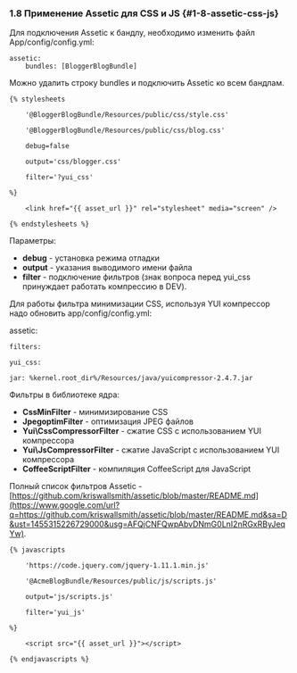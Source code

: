 ### 1.8 Применение Assetic для CSS и JS {#1-8-assetic-css-js}

Для подключения Assetic к бандлу, необходимо изменить файл App/config/config.yml:
```
assetic:
    bundles: [BloggerBlogBundle]
```
Можно удалить строку bundles и подключить Assetic ко всем бандлам.

```
{% stylesheets

    '@BloggerBlogBundle/Resources/public/css/style.css'
    
    '@BloggerBlogBundle/Resources/public/css/blog.css'
    
    debug=false
    
    output='css/blogger.css'
    
    filter='?yui_css'

%}

    <link href="{{ asset_url }}" rel="stylesheet" media="screen" />

{% endstylesheets %}
```


Параметры:

*   **debug** - установка режима отладки
*   **output** - указания выводимого имени файла
*   **filter** - подключение фильтров (знак вопроса перед yui_css принуждает работать компрессию в DEV).

Для работы фильтра минимизации CSS, используя YUI компрессор надо обновить app/config/config.yml:

assetic:

    filters:

    yui_css:

    jar: %kernel.root_dir%/Resources/java/yuicompressor-2.4.7.jar

Фильтры в библиотеке ядра:

*   **CssMinFilter** - минимизирование CSS
*   **JpegoptimFilter** - оптимизация JPEG файлов
*   **Yui\CssCompressorFilter** - сжатие CSS с использованием YUI компрессора
*   **Yui\JsCompressorFilter** - сжатие JavaScript с использованием YUI компрессора
*   **CoffeeScriptFilter** - компиляция CoffeeScript для JavaScript

Полный список фильтров Assetic -[ ](https://www.google.com/url?q=https://github.com/kriswallsmith/assetic/blob/master/README.md&sa=D&ust=1455315226729000&usg=AFQjCNFQwpAbvDNmG0LnI2nRGxRByJeqYw)[https://github.com/kriswallsmith/assetic/blob/master/README.md](https://www.google.com/url?q=https://github.com/kriswallsmith/assetic/blob/master/README.md&sa=D&ust=1455315226729000&usg=AFQjCNFQwpAbvDNmG0LnI2nRGxRByJeqYw).

```
{% javascripts

    'https://code.jquery.com/jquery-1.11.1.min.js'
    
    '@AcmeBlogBundle/Resources/public/js/scripts.js'
    
    output='js/scripts.js'
    
    filter='yui_js'

%}

    <script src="{{ asset_url }}"></script>

{% endjavascripts %}
```